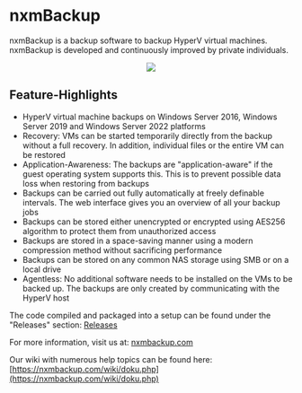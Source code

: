 # nxmBackup
nxmBackup is a backup software to backup HyperV virtual machines.
nxmBackup is developed and continuously improved by private individuals.
<p align="center">
  <img src="https://nxmbackup.com/logo.png">
</p>

## Feature-Highlights
- HyperV virtual machine backups on Windows Server 2016, Windows Server 2019 and Windows Server 2022 platforms
- Recovery: VMs can be started temporarily directly from the backup without a full recovery. In addition, individual files or the entire VM can be restored
- Application-Awareness: The backups are "application-aware" if the guest operating system supports this. This is to prevent possible data loss when restoring from backups
- Backups can be carried out fully automatically at freely definable intervals. The web interface gives you an overview of all your backup jobs
- Backups can be stored either unencrypted or encrypted using AES256 algorithm to protect them from unauthorized access
- Backups are stored in a space-saving manner using a modern compression method without sacrificing performance
- Backups can be stored on any common NAS storage using SMB or on a local drive
- Agentless: No additional software needs to be installed on the VMs to be backed up. The backups are only created by communicating with the HyperV host

The code compiled and packaged into a setup can be found under the "Releases" section: [Releases](https://github.com/nexrom88/nxmBackup/releases)

For more information, visit us at: [nxmbackup.com](https://nxmbackup.com/?page_id=353&lang=en)

Our wiki with numerous help topics can be found here: [https://nxmbackup.com/wiki/doku.php](https://nxmbackup.com/wiki/doku.php)
